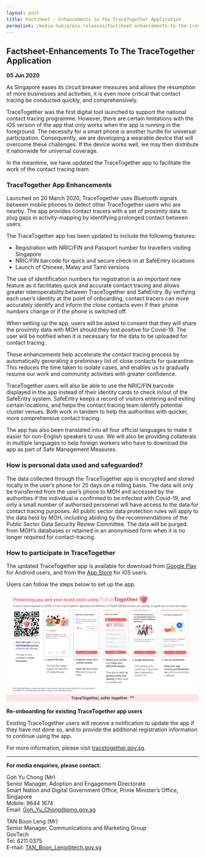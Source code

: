 ```yaml
---
layout: post
title: Factsheet - Enhancements to the TraceTogether Application
permalink: /media-hub/press-releases/factsheet-enhancements-to-the-tracetogether-application/
---
```

## Factsheet-Enhancements To The TraceTogether Application

**05 Jun 2020**

As Singapore eases its circuit breaker measures and allows the resumption of more businesses and activities, it is even more critical that contact tracing be conducted quickly, and comprehensively.

TraceTogether was the first digital tool launched to support the national contact tracing programme. However, there are certain limitations with the iOS version of the app that only works when the app is running in the foreground. The necessity for a smart phone is another hurdle for universal participation. Consequently, we are developing a wearable device that will overcome these challenges. If the device works well, we may then distribute it nationwide for universal coverage.

In the meantime, we have updated the TraceTogether app to facilitate the work of the contact tracing team.

### TraceTogether App Enhancements

Launched on 20 March 2020, TraceTogether uses Bluetooth signals between mobile phones to detect other TraceTogether users who are nearby. The app provides contact tracers with a set of proximity data to plug gaps in activity-mapping by identifying prolonged contact between users.

The TraceTogether app has been updated to include the following features:
  * Registration with NRIC/FIN and Passport number for travellers visiting Singapore
  * NRIC/FIN barcode for quick and secure check-in at SafeEntry locations
  * Launch of Chinese, Malay and Tamil versions

The use of identification numbers for registration is an important new feature as it facilitates quick and accurate contact tracing and allows greater interoperability between TraceTogether and SafeEntry. By verifying each user’s identity at the point of onboarding, contact tracers can more accurately identify and inform the close contacts even if their phone numbers change or if the phone is switched off.

When setting up the app, users will be asked to consent that they will share the proximity data with MOH should they test positive for Covid-19. The user will be notified when it is necessary for the data to be uploaded for contact tracing.

These enhancements help accelerate the contact tracing process  by automatically generating a preliminary list of close contacts for quarantine. This reduces the time taken to isolate cases, and enables us to gradually resume our work and community activities with greater confidence.

TraceTogether users will also be able to use the NRIC/FIN barcode displayed in the app instead of their identity cards to check in/out of the SafeEntry system. SafeEntry keeps a record of visitors entering and exiting certain locations, and helps the contact tracing team identify potential cluster venues. Both work in tandem to help the authorities with quicker, more comprehensive contact tracing.

The app has also been translated into all four official languages to make it easier for non-English speakers to use. We will also be providing collaterals in multiple languages to help foreign workers who have to download the app as part of Safe Management Measures.

### How is personal data used and safeguarded?

The data collected through the TraceTogether app is encrypted and stored locally in the user’s phone for 25 days on a rolling basis. The data will only be transferred from the user’s phone to MOH and accessed by the authorities if the individual is confirmed to be infected with Covid-19, and only a small number of authorised personnel will have access to the data for contact tracing purposes. All public sector data protection rules will apply to the data held by MOH, including abiding by the recommendations of the Public Sector Data Security Review Committee. The data will be purged from MOH’s databases or retained in an anonymised form when it is no longer required for contact-tracing.

### How to participate in TraceTogether

The updated TraceTogether app is available for download from [Google Play](https://play.google.com/store/apps/details?id=sg.gov.tech.bluetrace&hl=en) for Android users, and from the [App Store](https://apps.apple.com/us/app/tracetogether/id1498276074) for iOS users.

Users can follow the steps below to set up the app.

![TraceTogether Setup User guide](/images/media-hub/press-release/2020/tt-app-user-setup-guide.png)

**Re-onboarding for existing TraceTogether app users**

Existing TraceTogether users will receive a notification to update the app if they have not done so, and to provide the additional registration information to continue using the app.

For more information, please visit [tracetogether.gov.sg](https://www.tracetogether.gov.sg/).

---

**For media enquiries, please contact:**

Goh Yu Chong (Mr)<br>
Senior Manager, Adoption and Engagement Directorate<br>
Smart Nation and Digital Government Office, Prime Minister’s Office, Singapore<br>
Mobile: 9644 1674<br>
Email: [Goh_Yu_Chong@pmo.gov.sg](mailto:Goh_Yu_Chong@pmo.gov.sg)

TAN Boon Leng (Mr)<br>
Senior Manager, Communications and Marketing Group<br>
GovTech<br>
Tel: 6211 0375<br>
E-mail:  [TAN_Boon_Leng@tech.gov.sg](mailto:TAN_Boon_Leng@tech.gov.sg)